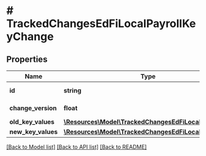 # # TrackedChangesEdFiLocalPayrollKeyChange

## Properties

Name | Type | Description | Notes
------------ | ------------- | ------------- | -------------
**id** | **string** | Resource identifier | [optional]
**change_version** | **float** | Change version | [optional]
**old_key_values** | [**\Resources\Model\TrackedChangesEdFiLocalPayrollKey**](TrackedChangesEdFiLocalPayrollKey.md) |  | [optional]
**new_key_values** | [**\Resources\Model\TrackedChangesEdFiLocalPayrollKey**](TrackedChangesEdFiLocalPayrollKey.md) |  | [optional]

[[Back to Model list]](../../README.md#models) [[Back to API list]](../../README.md#endpoints) [[Back to README]](../../README.md)
